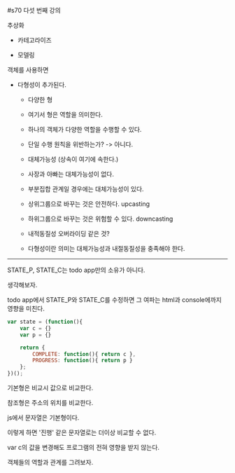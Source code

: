 #s70 다섯 번째 강의

추상화

* 카테고라이즈

* 모델링

객체를 사용하면 

* 다형성이 추가된다.

    * 다양한 형

    * 여기서 형은 역할을 의미한다.

    * 하나의 객체가 다양한 역할을 수행할 수 있다.

    * 단일 수행 원칙을 위반하는가? -> 아니다.

    * 대체가능성 (상속이 여기에 속한다.)

    * 사장과 아빠는 대체가능성이 없다.

    * 부분집합 관계일 경우에는 대체가능성이 있다.

    * 상위그룹으로 바꾸는 것은 안전하다. upcasting

    * 하위그룹으로 바꾸는 것은 위험할 수 있다. downcasting

    * 내적동질성 오버라이딩 같은 것?

    * 다형성이란 의미는 대체가능성과 내절동질성을 충족해야 한다.

----

STATE_P, STATE_C는 todo app만의 소유가 아니다.

생각해보자.

todo app에서 STATE_P와 STATE_C를 수정하면 그 여파는 html과 console에까지 영향을 미친다.

```js
var state = (function(){
    var c = {}
    var p = {}

    return {
        COMPLETE: function(){ return c },
        PROGRESS: function(){ return p }
    };
})();
```

기본형은 비교시 값으로 비교한다.

참조형은 주소의 위치를 비교한다.

js에서 문자열은 기본형이다.

이렇게 하면 '진행' 같은 문자열로는 더이상 비교할 수 없다.

var c의 값을 변경해도 프로그램의 전혀 영향을 받지 않는다.

객체들의 역할과 관계를 그려보자.
